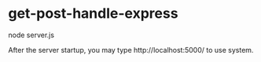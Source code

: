 get-post-handle-express
=======================

node server.js

After the server startup, you may type http://localhost:5000/ to use system.
